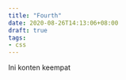 ```yaml
---
title: "Fourth"
date: 2020-08-26T14:13:06+08:00
draft: true
tags: 
- css
---
```


Ini konten keempat
